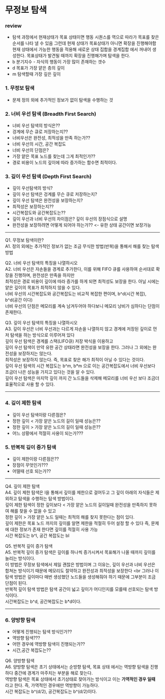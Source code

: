 # 무정보 탐색

### review
* 탐색 과정에서 현재상태가 목표 상태이면 행동 시퀀스를 역으로 따라가 목표를 찾은 순서를 나타 낼 수 있음 그런데 현재 상태가 목표상태가 아니면 확장을 진행해야함
현재 상태에서 가능한 행동을 적용해 새로운 상태 집합을 경계집합 에서 꺼내어 생성한다. 목표상태가 발견될 때까지 확장을 진행해가며 탐색을 한다.
* b 분기지수 - 자식의 행동이 가장 많이 존재하는 갯수
* d 목표가 가장 얕은 층의 깊이
* m 탐색할때 가장 깊은 깊이
### 1. 무정보 탐색 
* 문제 정의 외에 추가적인 정보가 없이 탐색을 수행하는 것

### 2. 너비 우선 탐색 (Breadth First Search)
* 너비 우선 탐색의 방식은??
* 겅계에 무슨 큐로 저장하는지??
* 너비우선은 완전성, 최적성을 만족 하는가??
* 너비 우선의 시간, 공간 복잡도
* 너비 우선의 단점은?
* 가장 얕은 목표 노드를 찾는데 그게 최적인가??
* 경로 비용이 노드의 깊이에 따라 증가하는 함수면 최적이다.

### 3. 깊이 우선 탐색 (Depth First Search)
* 깊이 우선탐색의 방식?
* 깊이 우선 탐색은 겅계를 무슨 큐로 저장하는지?
* 깊이 우선 탐색은 완전성을 보장하는지?
* 최적성은 보장하는지??
* 시간복잡도와 공간복잡도는??
* 깊이 우선과 너비 우선의 차이점은? 깊이 우선의 장점식으로 설명
* 완전성을 보장하려면 어떻게 되어야 하는가?? <- 유한 상태 공간이면 보장가능

-------------------------------------------------------------------------------

Q1. 무정보 탐색이란?<br>
A1. 정의 외에는 추가적인 정보가 없는 조금 무식한 방법(반복)을 통해서 해를 찾는 탐색 방법

Q2. 너비 우선 탐색의 특징을 나열하시오<br>
A2. 너비 우선은 자손들을 경계로 추가한다, 이를 위해 FIFO 큐를 사용하여 순서대로 확장을 진행하며, 완전성은 만족을 하지만<br>
최적성은 경로 비용이 깊이에 따라 증가를 하게 되면 최적성도 보장을 한다. 아닐 시에는 얕은 깊이의 목표가 최적하지 않을 수 있다.<br>
너비 우선의 시간복잡도와 공간복잡도는 비교적 복잡한 편이며, b^d(시간 복잡), b^d(공간 이다)<br>
너비 우선의 단점은 메모리를 계속 남겨두어야 하다보니 메모리 낭비가 심하다는 단점이 존재한다.<br>

Q3. 깊이 우선 탐색의 특징을 나열하시오<br>
A3. 깊이 우선은 너비 우선과는 다르게 자손을 나열하지 않고 경계에 저장된 깊이로 먼저 탐색을 하는 방식으로 이루어져 있다<br>
깊이 우선 탐색은 경계를 스택(LIFO큐) 저장 박식을 이용하고<br>
깊이 우선 탐색이 만약 유한 공간 상태라면 완전성을 보장을 한다. 그러나 그 외에는 완전성을 보장하지는 않는다.<br>
최적성은 보장하지 않는다. 즉, 목표로 찾은 해가 최적이 아닐 수 있다는 것이다.<br>
깊이 우선 탐색의 시간 복잡도는 b^m, b*m 으로 이는 공간복잡도에서 너비 우선보다 조금더 나은 성능을 가지고 있다는 것을 알 수 있다.<br>
깊이 우선 탐색은 마지막 깊이 까지 간 노드들을 삭제해 메모리를 너비 우선 보다 조금더 효율적으로 사용 할 수 있다.

--------------------------------------------------------------

### 4. 깊이 제한 탐색
* 깊이 우선 탐색이랑 다른점은?
* 정한 깊이 < 가장 얕은 노드의 길이 일때 성능은??
* 정한 깊이 > 가장 얕은 노드의 길이 일때 성능은??
* 어느 상황에서 적절히 사용이 되는가???

### 5. 반복적 깊이 증가 탐색
* 깊이 제한이랑 다른점은??
* 장점이 무엇인가???
* 어떨때 선호 되는가??

-----------------------------------------------------------------

Q4. 깊이 제한 탐색 <br>
A4. 깊이 제한 탐색은 l을 통해서 깊이를 제한으로 걸어두고 그 깊이 아래의 자식들은 제외하고 탐색을 수행하는 탐색 방법이다.<br>
깊이 제한 탐색이 정한 깊이보다 < 가장 얕은 노드의 길이일때 완전성을 만족하지 못하여 해를 찾을 수 없을 수 있고<br>
정한 깊이 > 가장 얕은 노드 일때는 최적의 해를 찾지 못한다는 점이 있다.<br>
깊이 제한은 목표 노드 까지의 깊이를 알면 제한을 적절히 두어 설정 할 수 있다 즉, 문제에 대한 정보가 존재 한다면 깊이를 적절히 사용 가능<br>
시간 복잡도는 b^l, 공간 복잡도는 bl

Q5. 반복적 깊이 증가 탐색 <br>
A5. 반복적 깊이 증가 탐색은 깊이를 하나씩 증가시켜서 목표해가 나올 때까지 깊이를 늘리는 방식이다. <br>
이 방법은 무정보 탐색에서 제일 괜찮은 방법이며 그 이유는, 깊이 우선과 너비 우선은 합쳐논 방식이기 때문에 메모리도 절약하고 완전성과 최적성을 보장한다 <br
그러나 이 탐색 방법은 깊이마다 매번 생성했던 노드들을 생성해줘야 하기 때문에 그부분이 조금 단점이 된다. <br>
반복적 깊이 탐색 방법은 탐색 공간이 넓고 깊이가 어디인지를 모를때 선호되는 탐색 방식이다.<br>
시간복잡도는 b^d, 공간복잡도는 b*d이다.

---------------------------------------------------------------
 
### 6. 양방향 탐색
 * 어떻게 진행되는 탐색 방식인가??
 * 역방향 탐색???
 * 어떤 경우에 역방향 탐색이 진행되는가??
 * 시간,공간 복잡도는??

Q6. 양방향 탐색 <Br>
A6. 양방향 탐색은 초기 상태에서는 순방향 탐색, 목표 상태 에서는 역방향 탐색을 진행하다 중간에 경계가 마주치는 부분을 해로 찾는다.<Br>
역방향 탐색은 목표 상태에서 초기상태로 찾아가는 방식이고 이는 **가역적인 경우 일때** 라고 한다. 즉, 가역적인 경우에만 역방향이 가능하다.<br>
시간 복잡도는 b^(d/2), 공간복잡도는 b^(d/2)이다.




